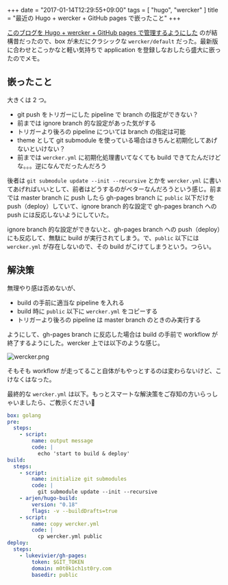 +++
date = "2017-01-14T12:29:55+09:00"
tags = [ "hugo", "wercker" ]
title = "最近の Hugo + wercker + GitHub pages で嵌ったこと"
+++

[このブログを Hugo + wercker + GitHub pages で管理するようにした](http://m0t0k1ch1st0ry.com/blog/2015/05/16/hugo) のが結構昔だったので、box が未だにクラシックな `wercker/default` だった。最新版に合わせとこっかなと軽い気持ちで application を登録しなおしたら盛大に嵌ったのでメモ。

<!--memo-->

## 嵌ったこと

大きくは 2 つ。

- git push をトリガーにした pipeline で branch の指定ができない？
 - 前までは ignore branch 的な設定があった気がする
 - トリガーより後ろの pipeline については branch の指定は可能
- theme として git submodule を使っている場合はきちんと初期化してあげないといけない？
 - 前までは `wercker.yml` に初期化処理書いてなくても build できてたんだけどな。。。逆になんでだったんだろう

後者は `git submodule update --init --recursive` とかを `wercker.yml` に書いてあげればいいとして、前者はどうするのがベターなんだろうという感じ。前までは master branch に push したら gh-pages branch に `public` 以下だけを push（deploy）していて、ignore branch 的な設定で gh-pages branch への push には反応しないようにしていた。

ignore branch 的な設定ができないと、gh-pages branch への push（deploy）にも反応して、無駄に build が実行されてしまう。で、`public` 以下には `wercker.yml` が存在しないので、その build がこけてしまうという。つらい。

## 解決策

無理やり感は否めないが、

- build の手前に適当な pipeline を入れる
- build 時に `public` 以下に `wercker.yml` をコピーする
- トリガーより後ろの pipeline は master branch のときのみ実行する

ようにして、gh-pages branch に反応した場合は build の手前で workflow が終了するようにした。wercker 上では以下のような感じ。

![wercker.png](/img/entry/wercker.png)

そもそも workflow が走ってること自体がもやっとするのは変わらないけど、こけなくはなった。

最終的な `wercker.yml` は以下。もっとスマートな解決策をご存知の方いらっしゃいましたら、ご教示ください🙏

``` yaml
box: golang
pre:
  steps:
    - script:
        name: output message
        code: |
          echo 'start to build & deploy'
build:
  steps:
    - script:
        name: initialize git submodules
        code: |
          git submodule update --init --recursive
    - arjen/hugo-build:
        version: "0.18"
        flags: -v --buildDrafts=true
    - script:
        name: copy wercker.yml
        code: |
          cp wercker.yml public
deploy:
  steps:
    - lukevivier/gh-pages:
        token: $GIT_TOKEN
        domain: m0t0k1ch1st0ry.com
        basedir: public

```
